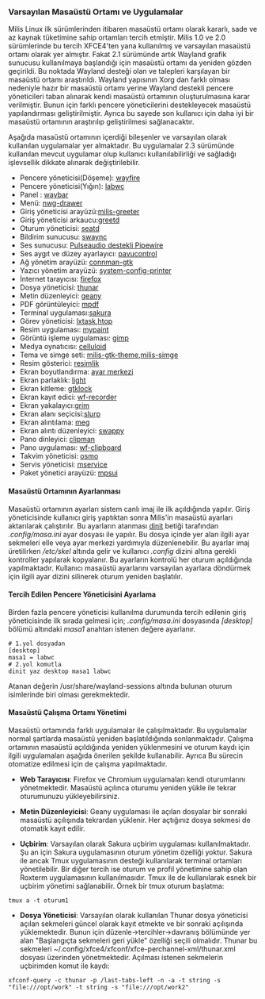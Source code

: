 ### Varsayılan Masaüstü Ortamı ve Uygulamalar

Milis Linux ilk sürümlerinden itibaren masaüstü ortamı olarak kararlı, sade ve az kaynak tüketimine sahip ortamları tercih etmiştir.
Milis 1.0 ve 2.0 sürümlerinde bu tercih XFCE4'ten yana kullanılmış ve varsayılan masaüstü ortamı olarak yer almıştır.
Fakat 2.1 sürümünde artık Wayland grafik sunucusu kullanılmaya başlandığı için masaüstü ortamı da yeniden gözden geçirildi.
Bu noktada Wayland desteği olan ve talepleri karşılayan bir masaüstü ortamı araştırıldı.
Wayland yapısının Xorg dan farklı olması nedeniyle hazır bir masaüstü ortamı yerine Wayland destekli pencere yöneticileri taban alınarak
kendi masaüstü ortamının oluşturulmasına karar verilmiştir. Bunun için farklı pencere yöneticilerini destekleyecek masaüstü yapılandırması geliştirilmiştir. 
Ayrıca bu sayede son kullanıcı için daha iyi bir masaüstü ortamının araştırılıp geliştirilmesi sağlanacaktır. 

Aşağıda masaüstü ortamının içerdiği bileşenler ve varsayılan olarak kullanılan uygulamalar yer almaktadır. 
Bu uygulamalar 2.3 sürümünde kullanılan mevcut uygulamar olup kullanıcı kullanılabilirliği ve sağladığı işlevsellik dikkate alınarak değiştirilebilir.

- Pencere yöneticisi(Döşeme): [wayfire](https://github.com/WayfireWM/wayfire)
- Pencere yöneticisi(Yığın): [labwc](https://github.com/labwc/labwc)
- Panel : [waybar](https://github.com/Alexays/Waybar)
- Menü: [nwg-drawer](https://github.com/nwg-piotr/nwg-drawer)
- Giriş yöneticisi arayüzü:[milis-greeter](https://gitlab.com/milislinux/milis-greeter)
- Giriş yöneticisi arkaucu:[greetd](https://sr.ht/~kennylevinsen/greetd)
- Oturum yöneticisi: [seatd](https://git.sr.ht/~kennylevinsen/seatd)
- Bildirim sunucusu: [swaync](https://github.com/ErikReider/SwayNotificationCenter)
- Ses sunucusu: [Pulseaudio destekli Pipewire](https://pipewire.org)
- Ses aygıt ve düzey ayarlayıcı: [pavucontrol](https://github.com/pulseaudio/pavucontrol)
- Ağ yönetim arayüzü: [connman-gtk](https://github.com/milisarge/connman-gtk)
- Yazıcı yönetim arayüzü: [system-config-printer](https://github.com/OpenPrinting/system-config-printer)
- İnternet tarayıcısı: [firefox](mozilla.org)
- Dosya yöneticisi: [thunar](https://docs.xfce.org/xfce/thunar/start)
- Metin düzenleyici: [geany](https://geany.org)
- PDF görüntüleyici: [mpdf](https://gitlab.com/milislinux/milis23/src/branch/master/bin/mpdf)
- Terminal uygulaması:[sakura](https://github.com/dabisu/sakura)
- Görev yöneticisi: [lxtask](https://wiki.lxde.org/en/LXTask),[htop](https://github.com/htop-dev/htop)
- Resim uygulaması: [mypaint](https://mypaint.app)
- Görüntü işleme uygulaması: [gimp](https://www.gimp.org)
- Medya oynatıcısı: [celluloid](https://celluloid-player.github.io)
- Tema ve simge seti: [milis-gtk-theme](https://github.com/sonakinci41/milis-gtk-theme),[milis-simge](https://github.com/sonakinci41/Milis-Simge)
- Resim gösterici: [resimlik](https://gitlab.com/milislinux/milis23/src/branch/master/bin/resimlik)
- Ekran boyutlandırma: [ayar merkezi](https://gitlab.com/milislinux/ayguci)
- Ekran parlaklık: [light](https://github.com/haikarainen/light)
- Ekran kitleme: [gtklock](https://github.com/jovanlanik/gtklock)
- Ekran kayıt edici: [wf-recorder](https://github.com/ammen99/wf-recorder)
- Ekran yakalayıcı:[grim](https://github.com/emersion/grim)
- Ekran alanı seçicisi:[slurp](https://github.com/emersion/slurp)
- Ekran alıntılama: [meg](https://gitlab.com/milislinux/milis23/src/branch/master/bin/meg)
- Ekran alıntı düzenleyici: [swappy](https://github.com/jtheoof/swappy)
- Pano dinleyici: [clipman](https://github.com/yory8/clipman)
- Pano uygulaması: [wf-clipboard](https://github.com/bugaevc/wl-clipboard)
- Takvim yöneticisi: [osmo](https://osmo-pim.sourceforge.net)
- Servis yöneticisi: [mservice](https://gitlab.com/milislinux/mservice)
- Paket yönetici arayüzü: [mpsui](https://gitlab.com/milislinux/mpsui)

#### Masaüstü Ortamının Ayarlanması

Masaüstü ortamının ayarları sistem canlı imaj ile ilk açıldığında yapılır.
Giriş yöneticisinde kullanıcı giriş yaptıktan sonra Milis'in masaüstü ayarları aktarılarak çalıştırılır.
Bu ayarların atanması [dinit](https://gitlab.com/milislinux/milis23/-/blob/main/bin/dinit) betiği tarafından *.config/masa.ini* ayar dosyası ile yapılır.
Bu dosya içinde yer alan ilgili ayar sekmeleri elle veya ayar merkezi yardımıyla düzenlenebilir.
Bu ayarlar imaj üretilirken */etc/skel* altında gelir ve kullanıcı *.config* dizini altına gerekli kontroller yapılarak kopyalanır.
Bu ayarların kontrolü her oturum açıldığında yapılmaktadır. 
Kullanıcı masaüstü ayarlarını varsayılan ayarlara döndürmek için ilgili ayar dizini silinerek oturum yeniden başlatılır.

#### Tercih Edilen Pencere Yöneticisini Ayarlama

Birden fazla pencere yöneticisi kullanılma durumunda tercih edilenin giriş yöneticisinde ilk sırada gelmesi için;
*.config/masa.ini* dosyasında *[desktop]* bölümü altındaki *masa1* anahtarı istenen değere ayarlanır.
```
# 1.yol dosyadan
[desktop]
masa1 = labwc
# 2.yol komutla
dinit yaz desktop masa1 labwc
``` 
Atanan değerin /usr/share/wayland-sessions altında bulunan oturum isimlerinde biri olması gerekmektedir.

#### Masaüstü Çalışma Ortamı Yönetimi

Masaüstü ortamında farklı uygulamalar ile çalışılmaktadır. 
Bu uygulamalar normal şartlarda masaüstü yeniden başlatıldığında sonlanmaktadır.
Çalışma ortamının masaüstü açıldığında yeniden yüklenmesini ve oturum kaydı için ilgili uygulamaları aşağıda önerilen şekilde kullanabilir.
Ayrıca Bu sürecin otomatize edilmesi için de çalışma yapılmaktadır.

- **Web Tarayıcısı**: 
Firefox ve Chromium uygulamaları kendi oturumlarını yönetmektedir.
Masaüstü açılınca oturumu yeniden yükle ile tekrar oturumunuzu yükleyebilirsiniz.

- **Metin Düzenleyicisi**:
Geany uygulaması ile açılan dosyalar bir sonraki masaüstü açılışında tekrardan yüklenir.
Her açtığınız dosya sekmesi de otomatik kayıt edilir.

- **Uçbirim**:
Varsayılan olarak Sakura uçbirim uygulaması kullanılmaktadır.
Şu an için Sakura uygulamasının oturum yönetim özelliği yoktur.
Sakura ile ancak Tmux uygulamasının desteği kullanılarak terminal ortamları yönetilebilir.
Bir diğer tercih ise oturum ve profil yönetimine sahip olan Roxterm uygulamasının kullanılmasıdır.
Tmux ile de kullanılarak esnek bir uçbirim yönetimi sağlanabilir.
Örnek bir tmux oturum başlatma:
```
tmux a -t oturum1
```

- **Dosya Yöneticisi**:
Varsayılan olarak kullanılan Thunar dosya yöneticisi açılan sekmeleri güncel olarak kayıt etmekte ve bir sonraki açılışında yüklemektedir.
Bunun için düzenle->tercihler->davranış bölümünde yer alan "Başlangıçta sekmeleri geri yükle" özelliği seçili olmalıdır.
Thunar bu sekmeleri ~/.config/xfce4/xfconf/xfce-perchannel-xml/thunar.xml dosyası üzerinden yönetmektedir.
Açılması istenen sekmelerin uçbirimden komut ile kaydı:

```
xfconf-query -c thunar -p /last-tabs-left -n -a -t string -s "file:///opt/work" -t string -s "file:///opt/work2"
```
